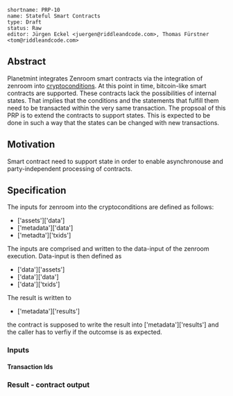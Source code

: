 ```
shortname: PRP-10
name: Stateful Smart Contracts
type: Draft
status: Raw
editor: Jürgen Eckel <juergen@riddleandcode.com>, Thomas Fürstner <tom@riddleandcode.com>
```

## Abstract
Planetmint integrates Zenroom smart contracts via the integration of zenroom into [cryptoconditions](https://github.com/planetmint/cryptoconditions).
At this point in time, bitcoin-like smart contracts are supported. These contracts lack the possibilities of internal states. That implies that the conditions and the statements that fulfill them need to be transacted within the very same transaction.
The propsoal of this PRP is to extend the contracts to support states. This is expected to be done in such a way that the states can be changed with new transactions.


## Motivation
Smart contract need to support state in order to enable asynchronouse and party-independent processing of contracts.

## Specification
The inputs for zenroom into the cryptoconditions are defined as follows:

* ['assets']['data']
* ['metadata']['data']
* ['metadta']['txids']

The inputs are comprised and written to the data-input of the zenroom execution. Data-input is then defined as
* ['data']['assets']
* ['data']['data']
* ['data']['txids']

The result is written to
* ['metadata']['results']
  
the contract is supposed to write the result into ['metadata']['results'] and the caller has to verfiy if the outcomse is as expected.

### Inputs

#### Transaction Ids


### Result - contract output

